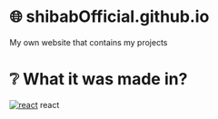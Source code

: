 # 🌐 shibabOfficial.github.io
My own website that contains my projects
# ❔ What it was made in?
[![react](https://skillicons.dev/icons?i=react)]() react
